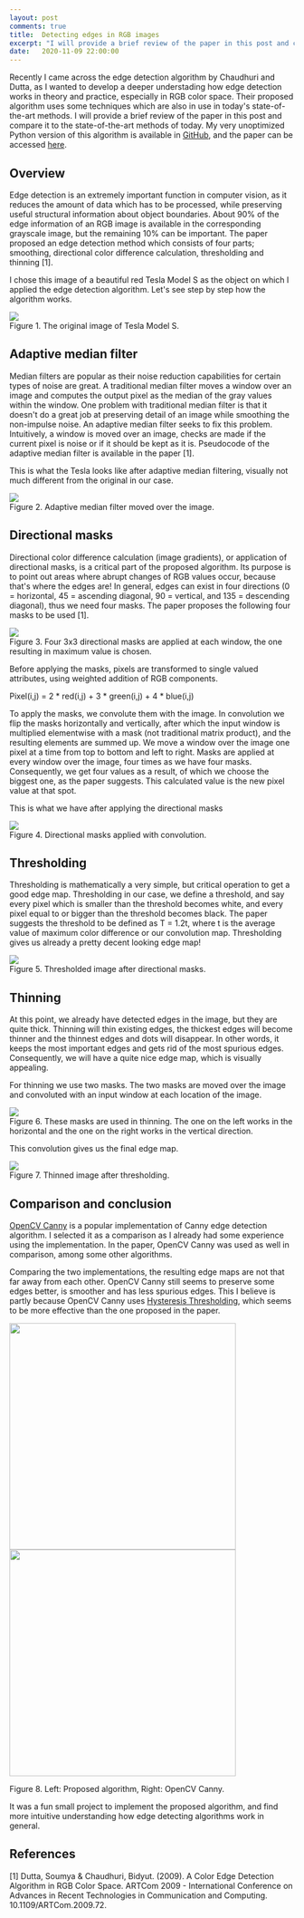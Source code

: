 ```yaml
---
layout: post
comments: true
title:  Detecting edges in RGB images
excerpt: "I will provide a brief review of the paper in this post and compare it to the state-of-the-art methods of today."
date:   2020-11-09 22:00:00
---
```


Recently I came across the edge detection algorithm by Chaudhuri and Dutta, as I wanted to develop a deeper understading how edge detection works in theory and practice, especially in RGB color space. Their proposed algorithm uses some techniques which are also in use in today's state-of-the-art methods. I will provide a brief review of the paper in this post and compare it to the state-of-the-art methods of today. My very unoptimized Python version of this algorithm is available in [GitHub](https://github.com/jpuum/rgb_edge_detection), and the paper can be accessed [here](https://www.researchgate.net/publication/209566657_A_Color_Edge_Detection_Algorithm_in_RGB_Color_Space).

## Overview

Edge detection is an extremely important function in computer vision, as it reduces the amount of data which has to be processed, while preserving useful structural information about object boundaries. About 90% of the edge information of an RGB image is available in the corresponding grayscale image, but the remaining 10% can be important. The paper proposed an edge detection method which consists of four parts; smoothing, directional color difference calculation, thresholding and thinning [1].

I chose this image of a beautiful red Tesla Model S as the object on which I applied the edge detection algorithm. Let's see step by step how the algorithm works.

<div class="imgcap">
<img src="/images/t_models.jpg">
<div class="thecap">Figure 1. The original image of Tesla Model S.</div>
</div>

## Adaptive median filter

Median filters are popular as their noise reduction capabilities for certain types of noise are great. A traditional median filter moves a window over an image and computes the output pixel as the median of the gray values within the window. One problem with traditional median filter is that it doesn't do a great job at preserving detail of an image while smoothing the non-impulse noise. An adaptive median filter seeks to fix this problem. Intuitively, a window is moved over an image, checks are made if the current pixel is noise or if it should be kept as it is. Pseudocode of the adaptive median filter is available in the paper [1]. 

This is what the Tesla looks like after adaptive median filtering, visually not much different from the original in our case.

<div class="imgcap">
<img src="/images/t_models_median.jpg">
<div class="thecap">Figure 2. Adaptive median filter moved over the image.</div>
</div>

## Directional masks

Directional color difference calculation (image gradients), or application of directional masks, is a critical part of the proposed algorithm. Its purpose is to point out areas where abrupt changes of RGB values occur, because that's where the edges are! In general, edges can exist in four directions (0 = horizontal, 45 = ascending diagonal, 90 = vertical, and 135 = descending diagonal), thus we need four masks. The paper proposes the following four masks to be used [1].

<div class="imgcap">
<img src="/images/dirmasks.png">
<div class="thecap">Figure 3. Four 3x3 directional masks are applied at each window, the one resulting in maximum value is chosen.</div>
</div>

Before applying the masks, pixels are transformed to single valued attributes, using weighted addition of RGB components.

Pixel(i,j) = 2 * red(i,j) + 3 * green(i,j) + 4 * blue(i,j)

To apply the masks, we convolute them with the image. In convolution we flip the masks horizontally and vertically, after which the input window is multiplied elementwise with a mask (not traditional matrix product), and the resulting elements are summed up. We move a window over the image one pixel at a time from top to bottom and left to right. Masks are applied at every window over the image, four times as we have four masks. Consequently, we get four values as a result, of which we choose the biggest one, as the paper suggests. This calculated value is the new pixel value at that spot.

This is what we have after applying the directional masks

<div class="imgcap">
<img src="/images/t_models_dirmasks.jpg">
<div class="thecap">Figure 4. Directional masks applied with convolution.</div>
</div>

## Thresholding

Thresholding is mathematically a very simple, but critical operation to get a good edge map. Thresholding in our case, we define a threshold, and say every pixel which is smaller than the threshold becomes white, and every pixel equal to or bigger than the threshold becomes black. The paper suggests the threshold to be defined as T = 1.2t, where t is the average value of maximum color difference or our convolution map. Thresholding gives us already a pretty decent looking edge map!

<div class="imgcap">
<img src="/images/t_models_threshold.jpg">
<div class="thecap">Figure 5. Thresholded image after directional masks.</div>
</div>

## Thinning

At this point, we already have detected edges in the image, but they are quite thick. Thinning will thin existing edges, the thickest edges will become thinner and the thinnest edges and dots will disappear. In other words, it keeps the most important edges and gets rid of the most spurious edges. Consequently, we will have a quite nice edge map, which is visually appealing. 

For thinning we use two masks. The two masks are moved over the image and convoluted with an input window at each location of the image.

<div class="imgcap">
<img src="/images/thin_masks.png">
<div class="thecap">Figure 6. These masks are used in thinning. The one on the left works in the horizontal and the one on the right works in the vertical direction.</div>
</div>

This convolution gives us the final edge map.

<div class="imgcap">
<img src="/images/t_models_thinned.jpg">
<div class="thecap">Figure 7. Thinned image after thresholding.</div>
</div>

## Comparison and conclusion

[OpenCV Canny](https://docs.opencv.org/master/da/d22/tutorial_py_canny.html) is a popular implementation of Canny edge detection algorithm. I selected it as a comparison as I already had some experience using the implementation. In the paper, OpenCV Canny was used as well in comparison, among some other algorithms.

Comparing the two implementations, the resulting edge maps are not that far away from each other. OpenCV Canny still seems to preserve some edges better, is smoother and has less spurious edges. This I believe is partly because OpenCV Canny uses [Hysteresis Thresholding](https://scikit-image.org/docs/dev/auto_examples/filters/plot_hysteresis.html), which seems to be more effective than the one proposed in the paper.

<div class="imgcap">
<p float="left">
<img src="/images/t_models_thinned.jpg" width="400" />
<img src="/images/t_models_canny.png" width="400" /> 
<div class="thecap">Figure 8. Left: Proposed algorithm, Right: OpenCV Canny.</div>
</div>
</p>

It was a fun small project to implement the proposed algorithm, and find more intuitive understanding how edge detecting algorithms work in general. 

## References

[1] Dutta, Soumya & Chaudhuri, Bidyut. (2009). A Color Edge Detection Algorithm in RGB Color Space. ARTCom 2009 - International Conference on Advances in Recent Technologies in Communication and Computing. 10.1109/ARTCom.2009.72. 
